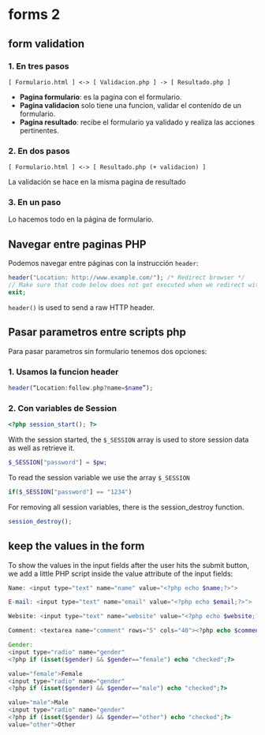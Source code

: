 # forms 2

## form validation

### 1. En tres pasos

`[ Formulario.html ] <-> [ Validacion.php ] -> [ Resultado.php ]`

- **Pagina formulario**: es la pagina con el formulario.
- **Pagina validacion** solo tiene una funcion, validar el contenido de un formulario.
- **Pagina resultado**: recibe el formulario ya validado y realiza las acciones pertinentes.

### 2. En dos pasos

`[ Formulario.html ] <-> [ Resultado.php (+ validacion) ]`

La validación se hace en la misma pagina de resultado

### 3. En un paso

Lo hacemos todo en la página de formulario.

## Navegar entre paginas PHP

Podemos navegar entre páginas con la instrucción `header`:

```php
header("Location: http://www.example.com/"); /* Redirect browser */
// Make sure that code below does not get executed when we redirect with exit;
exit; 
```

`header()` is used to send a raw HTTP header.

## Pasar parametros entre scripts php

Para pasar parametros sin formulario tenemos dos opciones:

### 1. Usamos la funcion header

```php
header(“Location:follow.php?name=$name”);
```

### 2. Con variables de Session

```php
<?php session_start(); ?>
```

With the session started, the `$_SESSION` array is used to store session data as
well as retrieve it.

```php
$_SESSION["password"] = $pw;
```

To read the session variable we use the array `$_SESSION`

```php
if($_SESSION["password"] == "1234")
```

For removing all session variables, there is the session_destroy function.

```php
session_destroy();
```

## keep the values in the form

To show the values in the input fields after the user hits the submit button, we add a little PHP script inside the value attribute of the input fields:

```php
Name: <input type="text" name="name" value="<?php echo $name;?>">

E-mail: <input type="text" name="email" value="<?php echo $email;?>">

Website: <input type="text" name="website" value="<?php echo $website;?>">

Comment: <textarea name="comment" rows="5" cols="40"><?php echo $comment;?></textarea>

Gender:
<input type="radio" name="gender"
<?php if (isset($gender) && $gender=="female") echo "checked";?>

value="female">Female
<input type="radio" name="gender"
<?php if (isset($gender) && $gender=="male") echo "checked";?>

value="male">Male
<input type="radio" name="gender"
<?php if (isset($gender) && $gender=="other") echo "checked";?>
value="other">Other
```

